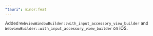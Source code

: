 ```yaml
---
"tauri": minor:feat
---
```


Added `WebviewWindowBuilder::with_input_accessory_view_builder` and `WebviewBuilder::with_input_accessory_view_builder` on iOS.
